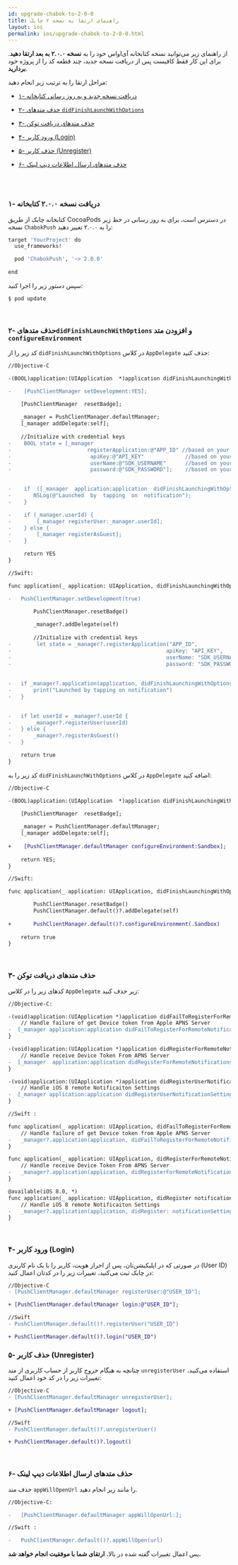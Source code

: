 ```yaml
---
id: upgrade-chabok-to-2-0-0
title: راهنمای ارتقا به نسخه ۲ چابک
layout: ios
permalink: ios/upgrade-chabok-to-2-0-0.html
---
```



از راهنمای زیر می‌توانید نسخه کتابخانه آی‌اواس خود را به **نسخه ۲.۰.۰ به بعد ارتقا دهید**. برای این کار فقط کافیست پس از دریافت نسخه جدید، چند قطعه کد را از پروژه خود **بردارید**.

مراحل ارتقا را به ترتیب زیر انجام دهید:

- [۱- دریافت نسخه جدید و به روز رسانی کتابخانه](#%DB%B1--%D8%AF%D8%B1%DB%8C%D8%A7%D9%81%D8%AA-%D9%86%D8%B3%D8%AE%D9%87-%DB%B2%DB%B0%DB%B0-%DA%A9%D8%AA%D8%A7%D8%A8%D8%AE%D8%A7%D9%86%D9%87)

- [۲- حذف متدهای `didFinishLaunchWithOptions`](#%DB%B2--%D8%AD%D8%B0%D9%81-%D9%85%D8%AA%D8%AF%D9%87%D8%A7%DB%8Cdidfinishlaunchwithoptions-%D9%88-%D8%A7%D9%81%D8%B2%D9%88%D8%AF%D9%86-%D9%85%D8%AA%D8%AF-configureenvironment)

- [۳- حذف متدهای دریافت توکن](#۳--حذف-متدهای-دریافت-توکن)

-  [۴- ورود کاربر (Login)](#%DB%B4--%D9%88%D8%B1%D9%88%D8%AF-%DA%A9%D8%A7%D8%B1%D8%A8%D8%B1-login)

- [۵- حذف کاربر (Unregister)](#%DB%B5--%D8%AD%D8%B0%D9%81-%DA%A9%D8%A7%D8%B1%D8%A8%D8%B1-unregister)
 
- [۶- حذف متدهای ارسال اطلاعات دیپ لینک](#%DB%B6--%D8%AD%D8%B0%D9%81-%D9%85%D8%AA%D8%AF%D9%87%D8%A7%DB%8C-%D8%A7%D8%B1%D8%B3%D8%A7%D9%84-%D8%A7%D8%B7%D9%84%D8%A7%D8%B9%D8%A7%D8%AA-%D8%AF%DB%8C%D9%BE-%D9%84%DB%8C%D9%86%DA%A9)

<br><br>

### ۱- دریافت نسخه ۲.۰.۰ کتابخانه

کتابخانه چابک از طریق CocoaPods در دسترس است، برای به روز رسانی در خط زیر نسخه `ChabokPush` را به ۲.۰.۰ تغییر دهید:


```bash
target 'YourProject' do
  use_frameworks!

  pod 'ChabokPush', '~> 2.0.0'
  
end
```

سپس دستور زیر را اجرا کنید:

```bash
$ pod update
```

<br>

### ۲- حذف متدهای`didFinishLaunchWithOptions` و افزودن متد `configureEnvironment`

کد زیر را از  `didFinishLaunchWithOptions` در کلاس `AppDelegate` حذف کنید:

```diff
//Objective-C

‌-(BOOL)application:(UIApplication  *)application didFinishLaunchingWithOptions:(NSDictionary *)launchOptions {     

-    [PushClientManager setDevelopment:YES];

    [PushClientManager  resetBadge];
    
    _manager = PushClientManager.defaultManager;
    [_manager addDelegate:self];
    
    //Initialize with credential keys
-    BOOL state = [_manager
-		                 registerApplication:@"APP_ID" //based on your environment
-                         apiKey:@"API_KEY"             //based on your environment
-                         userName:@"SDK_USERNAME"      //based on your environment
-                         password:@"SDK_PASSWORD"];    //based on your environment
  

-    if  ([_manager  application:application  didFinishLaunchingWithOptions:launchOptions])  {
-    	NSLog(@"Launched  by  tapping  on  notification");
-    }

-    if (_manager.userId) {
-        [_manager registerUser:_manager.userId];
-    } else {
-        [_manager registerAsGuest];
-    }

     return YES
}
```

```diff
//Swift:

func application(_ application: UIApplication, didFinishLaunchingWithOptions launchOptions: [UIApplicationLaunchOptionsKey: Any]?) -> Bool {

-	PushClientManager.setDevelopment(true)

        PushClientManager.resetBadge()
        
        _manager?.addDelegate(self)
        
        //Initialize with credential keys
-        let state = _manager?.registerApplication("APP_ID",					//based on your environment
-                                                 apiKey: "API_KEY",     	//based on your environment
-                                                 userName: "SDK_USERNAME",  //based on your environment
-                                                 password: "SDK_PASSWORD")  //based on your environment
        
 
-	if _manager?.application(application, didFinishLaunchingWithOptions: launchOptions) == true {
-		print("Launched by tapping on notification")
-	}

	
-	if let userId = _manager?.userId {
-		_manager?.registerUser(userId)
-	} else {
-		_manager?.registerAsGuest()
-	}

    return true
}

```

کد زیر را به  `didFinishLaunchWithOptions` در کلاس `AppDelegate` اضافه کنید:

```diff
//Objective-C

‌-(BOOL)application:(UIApplication  *)application didFinishLaunchingWithOptions:(NSDictionary *)launchOptions {     

    [PushClientManager  resetBadge];
    
    _manager = PushClientManager.defaultManager;
    [_manager addDelegate:self];
    
+    [PushClientManager.defaultManager configureEnvironment:Sandbox];
    
    return YES;
}
```

```diff
//Swift:

func application(_ application: UIApplication, didFinishLaunchingWithOptions launchOptions: [UIApplicationLaunchOptionsKey: Any]?) -> Bool {

        PushClientManager.resetBadge()
        PushClientManager.default()?.addDelegate(self)
	
+       PushClientManager.default()?.configureEnvironment(.Sandbox)
	
	return true
}

```

<br>

### ۳- حذف متدهای دریافت توکن 

کدهای زیر را در کلاس `AppDelegate` زیر حذف کنید:

```diff
//Objective-C:

‌-(void)application:(UIApplication *)application didFailToRegisterForRemoteNotificationsWithError:(NSError *)error{
    // Handle failure of get Device token from Apple APNS Server
-  [_manager application:application didFailToRegisterForRemoteNotificationsWithError:error];
}

‌-(void)application:(UIApplication *)application didRegisterForRemoteNotificationsWithDeviceToken:(NSData *)deviceToken{
    // Handle receive Device Token From APNS Server
-  [_manager  application:application didRegisterForRemoteNotificationsWithDeviceToken:deviceToken];
}

‌-(void)application:(UIApplication *)application didRegisterUserNotificationSettings:(UIUserNotificationSettings *)notificationSettings{
    // Handle iOS 8 remote Notificaiton Settings
-  [_manager application:application didRegisterUserNotificationSettings:notificationSettings];
}
```

```diff
//Swift :

func application(_ application: UIApplication, didFailToRegisterForRemoteNotificationsWithError error: Error) {
	// Handle failure of get Device token from Apple APNS Server
- 	_manager?.application(application, didFailToRegisterForRemoteNotificationsWithError: error)
}

func application(_ application: UIApplication, didRegisterForRemoteNotificationsWithDeviceToken deviceToken: Data) {
	// Handle receive Device Token From APNS Server
- 	_manager?.application(application, didRegisterForRemoteNotificationsWithDeviceToken: deviceToken)  
}

@available(iOS 8.0, *)
func application(_ application: UIApplication, didRegister notificationSettings: UIUserNotificationSettings) {
	// Handle iOS 8 remote Notificaiton Settings
- 	_manager?.application(application, didRegister: notificationSettings)
}
```

<br>

### ۴- ورود کاربر (Login)
در صورتی که در اپلیکیشن‌تان، پس از احراز هویت، کاربر را با یک نام کاربری (User ID) در چابک ثبت می‌کنید، تغییرات زیر را در کدتان اعمال کنید:

```diff
//Objective-C
- [PushClientManager.defaultManager registerUser:@"USER_ID"];

+ [PushClientManager.defaultManager login:@"USER_ID"];
```
```diff
//Swift
- PushClientManager.default()?.registerUser("USER_ID")

+ PushClientManager.default()?.login("USER_ID")
```

### ۵- حذف کاربر (Unregister)
 
 چنانچه به هنگام خروج کاربر از حساب کاربری  از متد `unregisterUser` استفاده می‌کنید، تغییرات زیر را در کد خود اعمال کنید:

```diff
//Objective-C
- [PushClientManager.defaultManager unregisterUser];

+ [PushClientManager.defaultManager logout];
```
```diff
//Swift
- PushClientManager.default()?.unregisterUser()

+ PushClientManager.default()?.logout()
```

<br>

### ۶- حذف متدهای ارسال اطلاعات دیپ لینک

حذف متد `appWillOpenUrl` را مانند زیر انجام دهید.

```diff
//Objective-C:

-	[PushClientManager.defaultManager appWillOpenUrl:]; 
```

```diff
//Swift :

-	PushClientManager.default()?.appWillOpen(url)
```


پس اعمال تغییرات گفته شده در بالا، **ارتقای شما با موفقیت انجام خواهد شد.**
